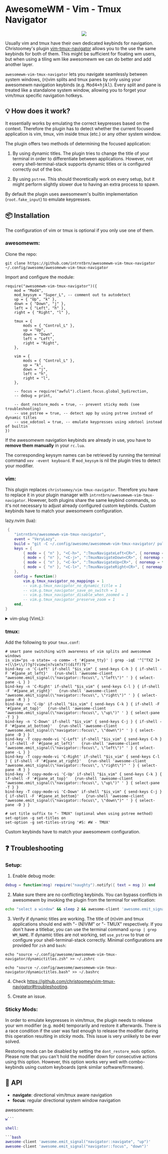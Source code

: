 # AwesomeWM - Vim - Tmux Navigator

<p align="center">
  <img src="https://user-images.githubusercontent.com/1234183/112910543-d9c5be80-90f3-11eb-840a-8c1d549c76ff.gif">
</p>

Usually vim and tmux have their own dedicated keybinds for navigation.
Christoomey's plugin [vim-tmux-navigator](https://github.com/christoomey/vim-tmux-navigator) allows you to the use the same keybinds for both of them.
This might be sufficient for floating wm users, but when using a tiling wm like awesomewm we can do better and add another layer.

`awesomewm-vim-tmux-navigator` lets you navigate seamlessly between system windows, (n)vim splits and tmux panes by only using your awesomewm navigation keybinds (e.g. <kbd>Mod4+hjkl</kbd>).
Every split and pane is treated like a standalone system window, allowing you to forget your vim/tmux specific navigation hotkeys.

## 💡 How does it work?

It essentially works by emulating the correct keypresses based on the context.
Therefore the plugin has to detect whether the current focused application is vim, tmux, vim inside tmux (etc.) or any other system window.

The plugin offers two methods of determining the focused application:

1. By using dynamic titles. The plugin tries to change the title of your terminal in order to differentiate between applications. However, not every shell-terminal-stack supports dynamic titles or is configured correctly out of the box.

2. By using `pstree`. This should theoretically work on every setup, but it might perform slightly slower due to having an extra process to spawn.

By default the plugin uses awesomewm's builtin implementation (`root.fake_input`) to emulate keypresses.

## 📦 Installation

The configuration of vim or tmux is optional if you only use one of them.

### awesomewm:

Clone the repo:

```
git clone https://github.com/intrntbrn/awesomewm-vim-tmux-navigator ~/.config/awesome/awesomewm-vim-tmux-navigator
```

Import and configure the module:

```
require("awesomewm-vim-tmux-navigator")({
	mod = "Mod4",
	mod_keysym = "Super_L", -- comment out to autodetect
	up = { "Up", "k" },
	down = { "Down", "j" },
	left = { "Left", "h" },
	right = { "Right", "l" },

	tmux = {
		mods = { "Control_L" },
		up = "Up",
		down = "Down",
		left = "Left",
		right = "Right",
	},

	vim = {
		mods = { "Control_L" },
		up = "k",
		down = "j",
		left = "h",
		right = "l",
	},

	-- focus = require("awful").client.focus.global_bydirection,
	-- debug = print,

	-- dont_restore_mods = true, -- prevent sticky mods (see troubleshooting)
	-- use_pstree = true, -- detect app by using pstree instead of dynamic titles
	-- use_xdotool = true, -- emulate keypresses using xdotool instead of builtin
})
```

If the awesomewm navigation keybinds are already in use, you have to **remove them manually**
in your `rc.lua`.

The corresponding keysym names can be retrieved by running the terminal command `xev -event keyboard`.
If `mod_keysym` is nil the plugin tries to detect your modifier.

### vim:

This plugin replaces `christoomey/vim-tmux-navigator`. Therefore you have to
replace it in your plugin manager with `intrntbrn/awesomewm-vim-tmux-navigator`.
However, both plugins share the same keybind commands, so it's not necessary to
adjust already configured custom keybinds.
Custom keybinds have to match your awesomewm configuration.

lazy.nvim (lua):

```lua
 {
	"intrntbrn/awesomewm-vim-tmux-navigator",
	event = "VeryLazy",
	build = "git -C ~/.config/awesome/awesomewm-vim-tmux-navigator/ pull",
	keys = {
		{ mode = { "n" }, "<C-h>", ":TmuxNavigateLeft<CR>", { noremap = true, silent = true } },
		{ mode = { "n" }, "<C-j>", ":TmuxNavigateDown<CR>", { noremap = true, silent = true } },
		{ mode = { "n" }, "<C-k>", ":TmuxNavigateUp<CR>", { noremap = true, silent = true } },
		{ mode = { "n" }, "<C-l>", ":TmuxNavigateRight<CR>", { noremap = true, silent = true } },
	},
	config = function()
		vim.g.tmux_navigator_no_mappings = 1
		-- vim.g.tmux_navigator_no_dynamic_title = 1
		-- vim.g.tmux_navigator_save_on_switch = 1
		-- vim.g.tmux_navigator_disable_when_zoomed = 1
		-- vim.g.tmux_navigator_preserve_zoom = 1
	end,
}
```

<details><summary>vim-plug (VimL):</summary>

```viml
Plug 'intrntbrn/awesomewm-vim-tmux-navigator', { do = 'git -C ~/.config/awesome/awesomewm-vim-tmux-navigator/ pull' }

let g:tmux_navigator_no_mappings = 1
noremap <silent> <c-h> :<C-U>TmuxNavigateLeft<cr>
noremap <silent> <c-j> :<C-U>TmuxNavigateDown<cr>
noremap <silent> <c-k> :<C-U>TmuxNavigateUp<cr>
noremap <silent> <c-l> :<C-U>TmuxNavigateRight<cr>
" let g:tmux_navigator_no_dynamic_title = 1
" let g:tmux_navigator_save_on_switch = 1
" let g:tmux_navigator_disable_when_zoomed = 1
" let g:tmux_navigator_preserve_zoom = 1
```

</details>

### tmux:

Add the following to your `tmux.conf`:

```tmux
# smart pane switching with awareness of vim splits and awesomewm windows
is_vim="ps -o state= -o comm= -t '#{pane_tty}' | grep -iqE '^[^TXZ ]+ +(\\S+\\/)?g?(view|n?vim?x?)(diff)?$'"
bind-key -n 'C-Left' if-shell "$is_vim" { send-keys C-h } { if-shell -F '#{pane_at_left}'   {run-shell 'awesome-client "awesome.emit_signal(\"navigator::focus\", \"left\")" ' } { select-pane -L } }
bind-key -n 'C-Right' if-shell "$is_vim" { send-keys C-l } { if-shell -F '#{pane_at_right}'   {run-shell 'awesome-client "awesome.emit_signal(\"navigator::focus\", \"right\")" ' } { select-pane -R } }
bind-key -n 'C-Up' if-shell "$is_vim" { send-keys C-k } { if-shell -F '#{pane_at_top}'   {run-shell 'awesome-client "awesome.emit_signal(\"navigator::focus\", \"up\")" ' } { select-pane -T } }
bind-key -n 'C-Down' if-shell "$is_vim" { send-keys C-j } { if-shell -F '#{pane_at_bottom}'   {run-shell 'awesome-client "awesome.emit_signal(\"navigator::focus\", \"down\")" ' } { select-pane -D } }
bind-key -T copy-mode-vi 'C-Left' if-shell "$is_vim" { send-keys C-h } { if-shell -F '#{pane_at_left}'   {run-shell 'awesome-client "awesome.emit_signal(\"navigator::focus\", \"left\")" ' } { select-pane -L } }
bind-key -T copy-mode-vi 'C-Right' if-shell "$is_vim" { send-keys C-l } { if-shell -F '#{pane_at_right}'   {run-shell 'awesome-client "awesome.emit_signal(\"navigator::focus\", \"right\")" ' } { select-pane -R } }
bind-key -T copy-mode-vi 'C-Up' if-shell "$is_vim" { send-keys C-k } { if-shell -F '#{pane_at_top}'   {run-shell 'awesome-client "awesome.emit_signal(\"navigator::focus\", \"up\")" ' } { select-pane -T } }
bind-key -T copy-mode-vi 'C-Down' if-shell "$is_vim" { send-keys C-j } { if-shell -F '#{pane_at_bottom}'   {run-shell 'awesome-client "awesome.emit_signal(\"navigator::focus\", \"down\")" ' } { select-pane -D } }

# set title suffix to "- TMUX" (optional when using pstree method)
set-option -g set-titles on
set-option -g set-titles-string '#S: #W - TMUX'
```

Custom keybinds have to match your awesomewm configuration.

## ❓ Troubleshooting

### Setup:

1. Enable debug mode:

```lua
debug = function(msg) require("naughty").notify({ text = msg }) end
```

2. Make sure there are no conflicting keybinds.
   You can bypass conflicts in awesomewm by invoking the plugin from the terminal for verification:

```bash
echo "select a window" && sleep 2 && awesome-client 'awesome.emit_signal("navigator::navigate", "up")'
```

3. Verify if dynamic titles are working. The title of (n)vim and tmux
   applications should end with "- (N)VIM" or "- TMUX" respectively.
   If you don't have a titlebar, you can use the terminal command `xprop | grep WM_NAME`.
   If dynamic titles are not working, set `use_pstree` to true or configure
   your shell-terminal-stack correctly. Minimal configurations are provided for `zsh` and `bash`:

```
echo "source ~/.config/awesome/awesomewm-vim-tmux-navigator/dynamictitles.zsh" >> ~/.zshrc
```

```
echo "source ~/.config/awesome/awesomewm-vim-tmux-navigator/dynamictitles.bash" >> ~/.bashrc
```

4. Check https://github.com/christoomey/vim-tmux-navigator#troubleshooting.

5. Create an issue.

### Sticky Mods:

In order to emulate keypresses in vim/tmux, the plugin needs to release your wm
modifier (e.g. <kbd>mod4</kbd>) temporarily and restore it afterwards.
There is a race condition if the user was fast enough to release the modifier
during this operation resulting in _sticky_ mods. This issue is very unlikely to be ever solved.

Restoring mods can be disabled by setting the `dont_restore_mods` option.
Please note that you can't hold the modifier down for consecutive actions using
this option. However, this option works very well with combo-keybinds using custom keyboards (qmk similar software/firmware).

## 📡 API

- **navigate**: directional vim/tmux aware navigation
- **focus**: regular directional system window navigation

awesomewm:

````lua
w```

shell:

```bash
awesome-client 'awesome.emit_signal("navigator::navigate", "up")'
awesome-client 'awesome.emit_signal("navigator::focus", "down")'
````
